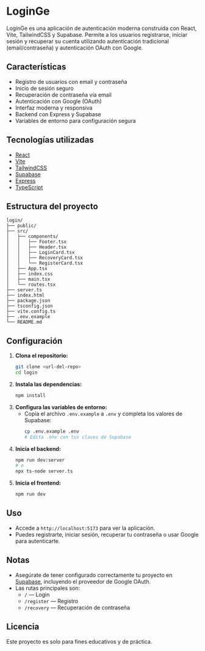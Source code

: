 # LoginGe

LoginGe es una aplicación de autenticación moderna construida con React, Vite, TailwindCSS y Supabase. Permite a los usuarios registrarse, iniciar sesión y recuperar su cuenta utilizando autenticación tradicional (email/contraseña) y autenticación OAuth con Google.

## Características

- Registro de usuarios con email y contraseña
- Inicio de sesión seguro
- Recuperación de contraseña vía email
- Autenticación con Google (OAuth)
- Interfaz moderna y responsiva
- Backend con Express y Supabase
- Variables de entorno para configuración segura

## Tecnologías utilizadas

- [React](https://react.dev/)
- [Vite](https://vitejs.dev/)
- [TailwindCSS](https://tailwindcss.com/)
- [Supabase](https://supabase.com/)
- [Express](https://expressjs.com/)
- [TypeScript](https://www.typescriptlang.org/)

## Estructura del proyecto

```
login/
├── public/
├── src/
│   ├── components/
│   │   ├── Footer.tsx
│   │   ├── Header.tsx
│   │   ├── LoginCard.tsx
│   │   ├── RecoveryCard.tsx
│   │   └── RegisterCard.tsx
│   ├── App.tsx
│   ├── index.css
│   ├── main.tsx
│   └── routes.tsx
├── server.ts
├── index.html
├── package.json
├── tsconfig.json
├── vite.config.ts
├── .env.example
└── README.md
```

## Configuración

1. **Clona el repositorio:**
   ```sh
   git clone <url-del-repo>
   cd login
   ```
2. **Instala las dependencias:**
   ```sh
   npm install
   ```
3. **Configura las variables de entorno:**
   - Copia el archivo `.env.example` a `.env` y completa los valores de Supabase:
     ```sh
     cp .env.example .env
     # Edita .env con tus claves de Supabase
     ```
4. **Inicia el backend:**
   ```sh
   npm run dev:server
   # o
   npx ts-node server.ts
   ```
5. **Inicia el frontend:**
   ```sh
   npm run dev
   ```

## Uso

- Accede a `http://localhost:5173` para ver la aplicación.
- Puedes registrarte, iniciar sesión, recuperar tu contraseña o usar Google para autenticarte.

## Notas

- Asegúrate de tener configurado correctamente tu proyecto en [Supabase](https://supabase.com/), incluyendo el proveedor de Google OAuth.
- Las rutas principales son:
  - `/` — Login
  - `/register` — Registro
  - `/recovery` — Recuperación de contraseña

## Licencia

Este proyecto es solo para fines educativos y de práctica.